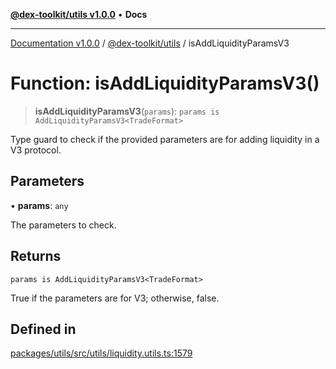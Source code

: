 [**@dex-toolkit/utils v1.0.0**](../README.md) • **Docs**

***

[Documentation v1.0.0](../../../packages.md) / [@dex-toolkit/utils](../README.md) / isAddLiquidityParamsV3

# Function: isAddLiquidityParamsV3()

> **isAddLiquidityParamsV3**(`params`): `params is AddLiquidityParamsV3<TradeFormat>`

Type guard to check if the provided parameters are for adding liquidity in a V3 protocol.

## Parameters

• **params**: `any`

The parameters to check.

## Returns

`params is AddLiquidityParamsV3<TradeFormat>`

True if the parameters are for V3; otherwise, false.

## Defined in

[packages/utils/src/utils/liquidity.utils.ts:1579](https://github.com/niZmosis/dex-toolkit/blob/3d8b41b44787b30fbea5de3ab4737662ffb61bc8/packages/utils/src/utils/liquidity.utils.ts#L1579)
